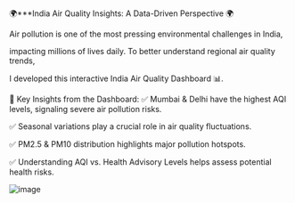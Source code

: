 🌍***India Air Quality Insights: A Data-Driven Perspective 🌍

Air pollution is one of the most pressing environmental challenges in India, 

impacting millions of lives daily. To better understand regional air quality trends, 

I developed this interactive India Air Quality Dashboard 📊.

🔎 Key Insights from the Dashboard:
✅ Mumbai & Delhi have the highest AQI levels, signaling severe air pollution risks.

✅ Seasonal variations play a crucial role in air quality fluctuations.

✅ PM2.5 & PM10 distribution highlights major pollution hotspots.

✅ Understanding AQI vs. Health Advisory Levels helps assess potential health risks.

![image](https://github.com/user-attachments/assets/acd25748-cb23-444a-9611-95374b015207)
